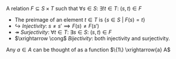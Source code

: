 A relation $F \subseteq S \times T$ such that 
$\forall s \in S:\ \exists! t \in T:\ (s,t) \in F$

- The preimage of an element $t \in T$ is $\{s \in S\ |\ F(s)=t\}$
- $\hookrightarrow$ *Injectivity*: $s\ne s' \implies F(s)\ne F(s')$
- $\twoheadrightarrow$ *Surjectivity*: 
  $\forall t \in T:\ \exists s \in S:\ (s,t) \in F$
- $\xrightarrow \cong$ *Bijectivity*: both injectivity and surjectivity.

Any $a \in A$ can be thought of as a function $\{1\} \xrightarrow{a} A$
